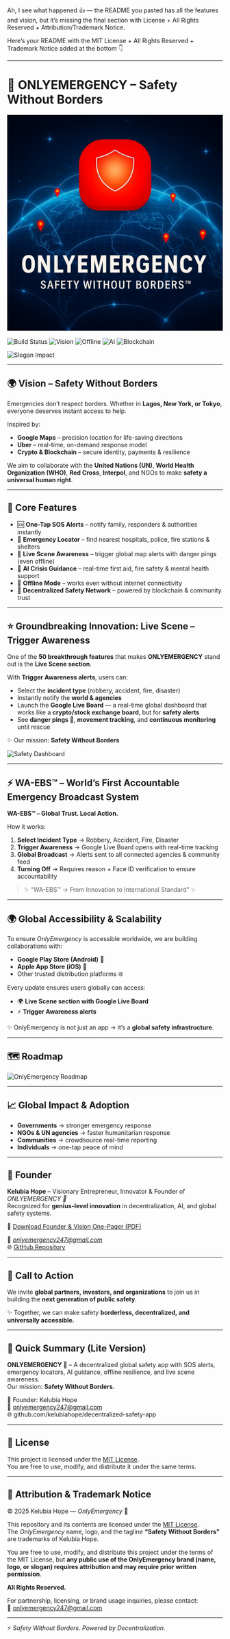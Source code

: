 Ah, I see what happened 👍 — the README you pasted has all the features and vision, but it’s missing the final section with License + All Rights Reserved + Attribution/Trademark Notice.

Here’s your README with the MIT License + All Rights Reserved + Trademark Notice added at the bottom 👇


---

# 🚨 ONLYEMERGENCY – Safety Without Borders  

![Official Logo](OnlyEmergency_Logo_Full.png)  

![Build Status](https://img.shields.io/badge/status-active-brightgreen) 
![Vision](https://img.shields.io/badge/vision-global-blue) 
![Offline](https://img.shields.io/badge/offline-ready-red) 
![AI](https://img.shields.io/badge/AI-crisis--guidance-orange) 
![Blockchain](https://img.shields.io/badge/blockchain-enabled-purple)  

![Slogan Impact](OnlyEmergency_SloganImpact_HD.png)  

---

## 🌍 Vision – Safety Without Borders  
Emergencies don’t respect borders. Whether in **Lagos, New York, or Tokyo**, everyone deserves instant access to help.  

Inspired by:  
- **Google Maps** – precision location for life-saving directions  
- **Uber** – real-time, on-demand response model  
- **Crypto & Blockchain** – secure identity, payments & resilience  

We aim to collaborate with the **United Nations (UN)**, **World Health Organization (WHO)**, **Red Cross**, **Interpol**, and NGOs to make **safety a universal human right**.  

---

## 🔑 Core Features  
- 🆘 **One-Tap SOS Alerts** – notify family, responders & authorities instantly  
- 📍 **Emergency Locator** – find nearest hospitals, police, fire stations & shelters  
- 🔴 **Live Scene Awareness** – trigger global map alerts with danger pings (even offline)  
- 🤖 **AI Crisis Guidance** – real-time first aid, fire safety & mental health support  
- 📡 **Offline Mode** – works even without internet connectivity  
- 🔗 **Decentralized Safety Network** – powered by blockchain & community trust  

---

## ⭐ Groundbreaking Innovation: Live Scene – Trigger Awareness  

One of the **50 breakthrough features** that makes **ONLYEMERGENCY** stand out is the **Live Scene section**.  

With **Trigger Awareness alerts**, users can:  
- Select the **incident type** (robbery, accident, fire, disaster)  
- Instantly notify the **world & agencies**  
- Launch the **Google Live Board** — a real-time global dashboard that works like a **crypto/stock exchange board**, but for **safety alerts**  
- See **danger pings 🔴**, **movement tracking**, and **continuous monitoring** until rescue  

✨ Our mission: **Safety Without Borders**  

![Safety Dashboard](OnlyEmergency_SafetyDashboard_Poster.png)  

---

## ⚡ WA-EBS™ – World’s First Accountable Emergency Broadcast System  

**WA-EBS™ – Global Trust. Local Action.**  

How it works:  
1. **Select Incident Type** → Robbery, Accident, Fire, Disaster  
2. **Trigger Awareness** → Google Live Board opens with real-time tracking  
3. **Global Broadcast** → Alerts sent to all connected agencies & community feed  
4. **Turning Off** → Requires reason + Face ID verification to ensure accountability  

> ✨ “WA-EBS™ → From Innovation to International Standard” ✨  

---

## 🌍 Global Accessibility & Scalability  
To ensure *OnlyEmergency* is accessible worldwide, we are building collaborations with:  
- **Google Play Store (Android)** 📱  
- **Apple App Store (iOS)** 🍎  
- Other trusted distribution platforms 🌐  

Every update ensures users globally can access:  
- 🌍 **Live Scene section with Google Live Board**  
- ⚡ **Trigger Awareness alerts**  

✨ OnlyEmergency is not just an app → it’s a **global safety infrastructure**.  

---

## 🗺️ Roadmap  
![OnlyEmergency Roadmap](OnlyEmergency_RoadMap.png)  

---

## 📈 Global Impact & Adoption  
- **Governments** → stronger emergency response  
- **NGOs & UN agencies** → faster humanitarian response  
- **Communities** → crowdsource real-time reporting  
- **Individuals** → one-tap peace of mind  

---

## 👤 Founder  
**Kelubia Hope** – Visionary Entrepreneur, Innovator & Founder of *ONLYEMERGENCY 🚨*  
Recognized for **genius-level innovation** in decentralization, AI, and global safety systems.  

📄 [Download Founder & Vision One-Pager (PDF)](Founder_Vision_OnePager.pdf)  

📧 *onlyemergency247@gmail.com*  
🌐 [GitHub Repository](https://github.com/kelubiahope/decentralized-safety-app)  

---

## 🤝 Call to Action  
We invite **global partners, investors, and organizations** to join us in building the **next generation of public safety**.  

✨ Together, we can make safety **borderless, decentralized, and universally accessible.**  

---

## 🚀 Quick Summary (Lite Version)  

**ONLYEMERGENCY 🚨** – A decentralized global safety app with SOS alerts, emergency locators, AI guidance, offline resilience, and live scene awareness.  
Our mission: **Safety Without Borders.**  

👤 Founder: Kelubia Hope  
📧 onlyemergency247@gmail.com  
🌐 github.com/kelubiahope/decentralized-safety-app  

---

## 📜 License  

This project is licensed under the [MIT License](LICENSE).  
You are free to use, modify, and distribute it under the same terms.  

---

## 📜 Attribution & Trademark Notice  

© 2025 Kelubia Hope — *OnlyEmergency* 🚨  

This repository and its contents are licensed under the [MIT License](LICENSE).  
The *OnlyEmergency* name, logo, and the tagline **“Safety Without Borders”** are trademarks of Kelubia Hope.  

You are free to use, modify, and distribute this project under the terms of the MIT License, but **any public use of the OnlyEmergency brand (name, logo, or slogan) requires attribution and may require prior written permission**.  

**All Rights Reserved.**  

For partnership, licensing, or brand usage inquiries, please contact:  
📧 onlyemergency247@gmail.com  

---

⚡ *Safety Without Borders. Powered by Decentralization.*
